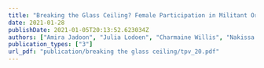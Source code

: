 ```yaml
---
title: "Breaking the Glass Ceiling? Female Participation in Militant Organizations in Islamic State Affiliates in Southeast Asia"
date: 2021-01-28
publishDate: 2021-01-05T20:13:52.623034Z
authors: ["Amira Jadoon", "Julia Lodoen", "Charmaine Willis", "Nakissa Jahanbani"]
publication_types: ["3"]
url_pdf: "publication/breaking the glass ceiling/tpv_20.pdf"
---
```

